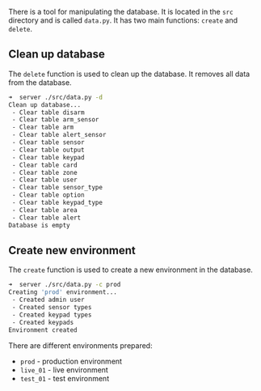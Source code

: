 There is a tool for manipulating the database. It is located in the `src` directory and
is called `data.py`. It has two main functions: `create` and `delete`.

## Clean up database
The `delete` function is used to clean up the database.
It removes all data from the database.

```bash
➜  server ./src/data.py -d
Clean up database...
 - Clear table disarm
 - Clear table arm_sensor
 - Clear table arm
 - Clear table alert_sensor
 - Clear table sensor
 - Clear table output
 - Clear table keypad
 - Clear table card
 - Clear table zone
 - Clear table user
 - Clear table sensor_type
 - Clear table option
 - Clear table keypad_type
 - Clear table area
 - Clear table alert
Database is empty
```

## Create new environment
The `create` function is used to create a new environment in the database.
```bash
➜  server ./src/data.py -c prod
Creating 'prod' environment...
 - Created admin user
 - Created sensor types
 - Created keypad types
 - Created keypads
Environment created
```

There are different environments prepared:

- `prod` - production environment
- `live_01` - live environment
- `test_01` - test environment

